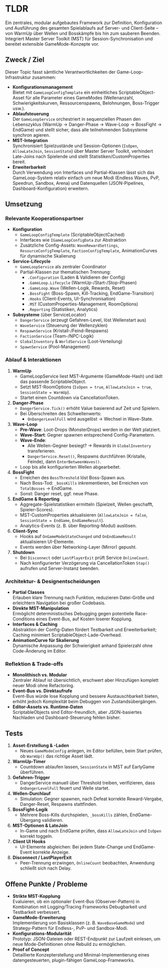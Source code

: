 # TLDR  
Ein zentrales, modular aufgebautes Framework zur Definition, Konfiguration und Ausführung des gesamten Spielablaufs auf Server- und Client-Seite – von WarmUp über Wellen und Bosskämpfe bis hin zum sauberen Beenden. Integriert Master Server Toolkit (MST) für Session-Synchronisation und bereitet extensible GameMode-Konzepte vor.

## Zweck / Ziel  
Dieser Topic fasst sämtliche Verantwortlichkeiten der Game-Loop-Infrastruktur zusammen:

- **Konfigurationsmanagement**  
  Bietet mit `GameLoopConfigTemplate` ein einheitliches ScriptableObject-Asset für alle Parameter eines GameModes (Wellenanzahl, Schwierigkeitskurven, Ressourcenspawns, Belohnungen, Boss-Trigger usw.).  
- **Ablaufsteuerung**  
  Der `GameLoopService` orchestriert in sequenziellen Phasen den Lebenszyklus (WarmUp → Danger-Phase → Wave-Loop → BossFight → EndGame) und stellt sicher, dass alle teilnehmenden Subsysteme synchron agieren.  
- **MST-Integration**  
  Synchronisiert Spielzustände und Session-Optionen (`IsOpen`, `AllowLateJoin`, `SessionState`) über Master Server Toolkit, verhindert Late-Joins nach Spielende und stellt Statistiken/CustomProperties bereit.  
- **Erweiterbarkeit**  
  Durch Verwendung von Interfaces und Partial-Klassen lässt sich das GameLoop-System relativ einfach um neue Modi (Endless Waves, PvP, Speedrun, Sandbox, Arena) und Datenquellen (JSON-Pipelines, Dashboard-Konfiguration) erweitern.

## Umsetzung

### Relevante Kooperationspartner  
- **Konfiguration**  
  - `GameLoopConfigTemplate` (ScriptableObjectCached<IGameLoopConfigData>)  
  - Interfaces wie `IGameLoopConfigData` zur Abstraktion  
  - Zusätzliche Config-Assets: `WaveRewardSettings`, `ResourceConfigTemplate`, `FactionConfigTemplate`, AnimationCurves für dynamische Skalierung  
- **Service-Lifecycle**  
  - `GameLoopService` als zentraler Coordinator  
  - Partial-Klassen zur thematischen Trennung:  
    - `.Configuration` (Laden & Validieren der Config)  
    - `.GameLoop.Lifecycle` (WarmUp-/Start-/Stop-Phasen)  
    - `.GameLoop.Wave` (Wellen-Logik, Rewards, Reset)  
    - `.BossFight` (Boss-Spawn, Kill-Tracking, EndGame-Transition)  
    - `.Hooks` (Client-Events, UI-Synchronisation)  
    - `.MST` (CustomProperties-Management, RoomOptions)  
    - `.Reporting` (Statistiken, Analytics)  
- **Subsysteme** (über ServiceLocator)  
  - `DangerService` (erzeugt Gefahren-Level, löst Wellenstart aus)  
  - `WaveService` (Steuerung der Wellenzyklen)  
  - `RespawnService` (Kristall-/Feind-Respawns)  
  - `FactionService` (Team-/NPC-Logik)  
  - `GlobalInventory` & `WorldService` (Loot-Verteilung)  
  - `SpawnService` (Pool-Management)  

### Ablauf & Interaktionen  
1. **WarmUp**  
   - GameLoopService liest MST-Argumente (GameMode-Hash) und lädt das passende ScriptableObject.  
   - Setzt MST-RoomOptions (`IsOpen = true`, `AllowLateJoin = true`, `SessionState = WarmUp`).  
   - Startet einen Countdown via CancellationToken.  
2. **Danger-Phase**  
   - `DangerService.Tick()` erhöht Value basierend auf Zeit und Spielern.  
   - Bei Überschreiten des Schwellenwerts:  
     - `OnDangerLevelFull` wird ausgelöst → Wechsel in Wave-State.  
3. **Wave-Loop**  
   - **Pre-Wave**: Loot-Drops (MonsterDrops) werden in der Welt platziert.  
   - **Wave-Start**: Gegner spawnen entsprechend Config-Parametern.  
   - **Wave-Ende**:  
     - Alle Wellen-Gegner besiegt? → Rewards in `GlobalInventory` transferieren.  
     - `DangerService.Reset()`, Respawns durchführen (Kristalle, Feinde), dann `EnterBetweenWaves()`.  
   - Loop bis alle konfigurierten Wellen abgearbeitet.  
4. **BossFight**  
   - Erreichen des `BossThreshold` löst Boss-Spawn aus.  
   - Nach Boss-Tod: `_bossKills` inkrementieren, bei Erreichen von `TotalBosses` → EndGame.  
   - Sonst: Danger reset, ggf. neue Phase.  
5. **EndGame & Reporting**  
   - Aggregate-Spielstatistiken ermitteln (Spielzeit, Wellen geschafft, Spieler-Scores).  
   - MST-CustomProperties aktualisieren (`AllowLateJoin = false`, `SessionState = EndGame`, `EndGameResult`).  
   - Analytics-Events (z. B. über Reporting-Modul) auslösen.  
6. **Client-Sync**  
   - Hooks auf `OnGameModeStateChanged` und `OnEndGameResult` aktualisieren UI-Elemente.  
   - Events werden über Networking-Layer (Mirror) gepusht.  
7. **Shutdown**  
   - Bei `Disconnect` oder `LastPlayerExit` prüft Service `OnlineCount`.  
   - Nach konfigurierter Verzögerung via CancellationToken `Stop()` aufrufen und Server-Instanz beenden.

### Architektur- & Designentscheidungen  
- **Partial Classes**  
  Erlauben klare Trennung nach Funktion, reduzieren Datei-Größe und erleichtern Navigation bei großer Codebasis.  
- **Direkte MST-Manipulation**  
  Ermöglicht deterministisches Debugging gegen potentielle Race-Conditions eines Event-Bus, auf Kosten lose­rer Kopplung.  
- **Interfaces & Caching**  
  Abstraktion der Config-Daten fördert Testbarkeit und Erweiterbarkeit; Caching minimiert ScriptableObject-Lade-Overhead.  
- **AnimationCurve für Skalierung**  
  Dynamische Anpassung der Schwierigkeit anhand Spielerzahl ohne Code-Änderung im Editor.  

### Reflektion & Trade-offs  
- **Monolithisch vs. Modular**  
  Zentraler Ablauf ist übersichtlich, erschwert aber Hinzufügen komplett neuer Modi ohne Refactoring.  
- **Event-Bus vs. Direktaufrufe**  
  Event-Bus würde lose Kopplung und bessere Austauschbarkeit bieten, erhöht jedoch Komplexität beim Debuggen von Zustandsübergängen.  
- **Editor-Assets vs. Runtime-Daten**  
  ScriptableObjects sind Editor-freundlich, aber JSON-basiertes Nachladen und Dashboard-Steuerung fehlen bisher.

## Tests  
1. **Asset-Erstellung & -Laden**  
   - Neues `GameModeConfig` anlegen, im Editor befüllen, beim Start prüfen, ob `WarmUp()` das richtige Asset lädt.  
2. **WarmUp-Timer**  
   - Countdown ablaufen lassen, `SessionState` in MST auf EarlyGame überführen.  
3. **Gefahren-Trigger**  
   - DangerService manuell über Threshold treiben, verifizieren, dass `OnDangerLevelFull` feuert und Welle startet.  
4. **Wellen-Durchlauf**  
   - Simulation: Gegner spawnen, nach Defeat korrekte Reward-Vergabe, Danger-Reset, Respawns stattfinden.  
5. **BossFight-Logik**  
   - Mehrere Boss-Kills durchspielen, `_bossKills` zählen, EndGame-Übergang validieren.  
6. **MST-Optionen & LateJoin**  
   - In-Game und nach EndGame prüfen, dass `AllowLateJoin` und `IsOpen` korrekt toggeln.  
7. **Client UI Hooks**  
   - UI-Elemente abgleichen: Bei jedem State-Change und EndGame-Event korrekte Anzeige.  
8. **Disconnect / LastPlayerExit**  
   - Peer-Trennung erzwingen, `OnlineCount` beobachten, Anwendung schließt sich nach Delay.  

## Offene Punkte / Probleme  
- **Strikte MST-Kopplung**  
  Evaluieren, ob ein optionaler Event-Bus (Observer-Pattern) in Kombination mit Logging/Tracing Frameworks Debugbarkeit und Testbarkeit verbessert.  
- **GameMode-Erweiterung**  
  Implementierung von Basisklassen (z. B. `WaveBaseGameMode`) und Strategy-Pattern für Endless-, PvP- und Sandbox-Modi.  
- **Konfigurations-Modularität**  
  Prototyp: JSON-Dateien oder REST-Endpunkt zur Laufzeit einlesen, um neue Mode-Definitionen ohne Rebuild zu ermöglichen.  
- **Proof of Concept**  
  Detaillierte Konzepterstellung und Minimal-Implementierung eines datengesteuerten, plugin-fähigen GameLoop-Frameworks.  
